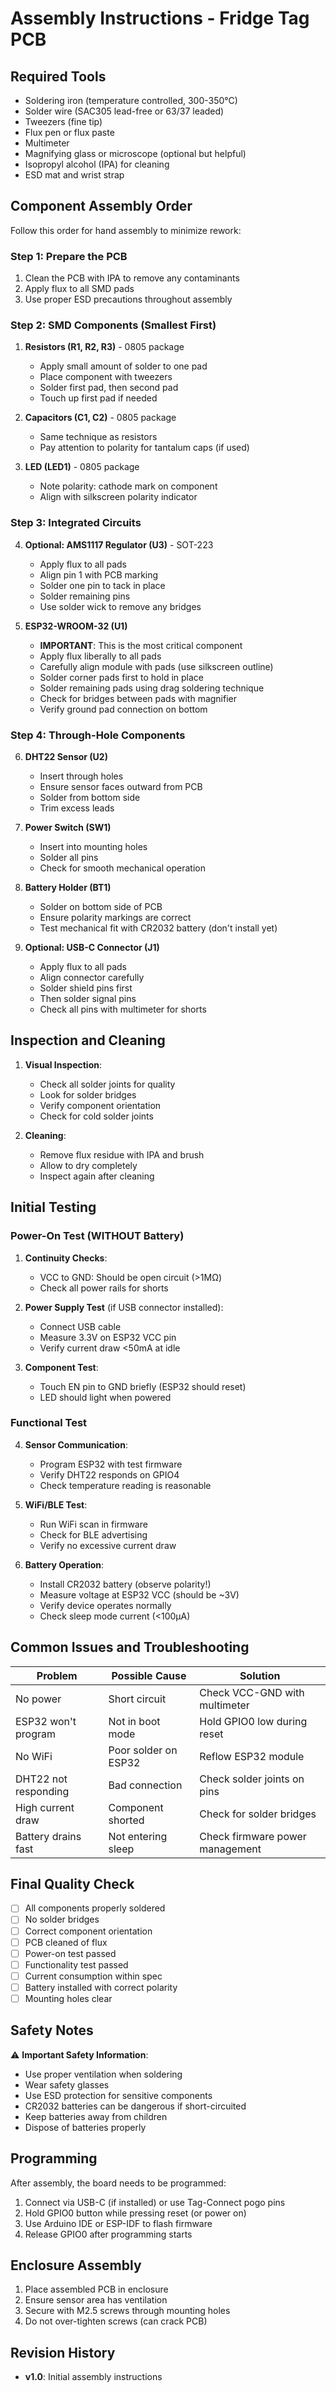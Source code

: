 # Assembly Instructions - Fridge Tag PCB

## Required Tools

- Soldering iron (temperature controlled, 300-350°C)
- Solder wire (SAC305 lead-free or 63/37 leaded)
- Tweezers (fine tip)
- Flux pen or flux paste
- Multimeter
- Magnifying glass or microscope (optional but helpful)
- Isopropyl alcohol (IPA) for cleaning
- ESD mat and wrist strap

## Component Assembly Order

Follow this order for hand assembly to minimize rework:

### Step 1: Prepare the PCB
1. Clean the PCB with IPA to remove any contaminants
2. Apply flux to all SMD pads
3. Use proper ESD precautions throughout assembly

### Step 2: SMD Components (Smallest First)
1. **Resistors (R1, R2, R3)** - 0805 package
   - Apply small amount of solder to one pad
   - Place component with tweezers
   - Solder first pad, then second pad
   - Touch up first pad if needed

2. **Capacitors (C1, C2)** - 0805 package
   - Same technique as resistors
   - Pay attention to polarity for tantalum caps (if used)

3. **LED (LED1)** - 0805 package
   - Note polarity: cathode mark on component
   - Align with silkscreen polarity indicator

### Step 3: Integrated Circuits

4. **Optional: AMS1117 Regulator (U3)** - SOT-223
   - Apply flux to all pads
   - Align pin 1 with PCB marking
   - Solder one pin to tack in place
   - Solder remaining pins
   - Use solder wick to remove any bridges

5. **ESP32-WROOM-32 (U1)**
   - **IMPORTANT**: This is the most critical component
   - Apply flux liberally to all pads
   - Carefully align module with pads (use silkscreen outline)
   - Solder corner pads first to hold in place
   - Solder remaining pads using drag soldering technique
   - Check for bridges between pads with magnifier
   - Verify ground pad connection on bottom

### Step 4: Through-Hole Components

6. **DHT22 Sensor (U2)**
   - Insert through holes
   - Ensure sensor faces outward from PCB
   - Solder from bottom side
   - Trim excess leads

7. **Power Switch (SW1)**
   - Insert into mounting holes
   - Solder all pins
   - Check for smooth mechanical operation

8. **Battery Holder (BT1)**
   - Solder on bottom side of PCB
   - Ensure polarity markings are correct
   - Test mechanical fit with CR2032 battery (don't install yet)

9. **Optional: USB-C Connector (J1)**
   - Apply flux to all pads
   - Align connector carefully
   - Solder shield pins first
   - Then solder signal pins
   - Check all pins with multimeter for shorts

## Inspection and Cleaning

1. **Visual Inspection**:
   - Check all solder joints for quality
   - Look for solder bridges
   - Verify component orientation
   - Check for cold solder joints

2. **Cleaning**:
   - Remove flux residue with IPA and brush
   - Allow to dry completely
   - Inspect again after cleaning

## Initial Testing

### Power-On Test (WITHOUT Battery)

1. **Continuity Checks**:
   - VCC to GND: Should be open circuit (>1MΩ)
   - Check all power rails for shorts

2. **Power Supply Test** (if USB connector installed):
   - Connect USB cable
   - Measure 3.3V on ESP32 VCC pin
   - Verify current draw <50mA at idle

3. **Component Test**:
   - Touch EN pin to GND briefly (ESP32 should reset)
   - LED should light when powered

### Functional Test

4. **Sensor Communication**:
   - Program ESP32 with test firmware
   - Verify DHT22 responds on GPIO4
   - Check temperature reading is reasonable

5. **WiFi/BLE Test**:
   - Run WiFi scan in firmware
   - Check for BLE advertising
   - Verify no excessive current draw

6. **Battery Operation**:
   - Install CR2032 battery (observe polarity!)
   - Measure voltage at ESP32 VCC (should be ~3V)
   - Verify device operates normally
   - Check sleep mode current (<100μA)

## Common Issues and Troubleshooting

| Problem | Possible Cause | Solution |
|---------|----------------|----------|
| No power | Short circuit | Check VCC-GND with multimeter |
| ESP32 won't program | Not in boot mode | Hold GPIO0 low during reset |
| No WiFi | Poor solder on ESP32 | Reflow ESP32 module |
| DHT22 not responding | Bad connection | Check solder joints on pins |
| High current draw | Component shorted | Check for solder bridges |
| Battery drains fast | Not entering sleep | Check firmware power management |

## Final Quality Check

- [ ] All components properly soldered
- [ ] No solder bridges
- [ ] Correct component orientation
- [ ] PCB cleaned of flux
- [ ] Power-on test passed
- [ ] Functionality test passed
- [ ] Current consumption within spec
- [ ] Battery installed with correct polarity
- [ ] Mounting holes clear

## Safety Notes

⚠️ **Important Safety Information**:
- Use proper ventilation when soldering
- Wear safety glasses
- Use ESD protection for sensitive components
- CR2032 batteries can be dangerous if short-circuited
- Keep batteries away from children
- Dispose of batteries properly

## Programming

After assembly, the board needs to be programmed:
1. Connect via USB-C (if installed) or use Tag-Connect pogo pins
2. Hold GPIO0 button while pressing reset (or power on)
3. Use Arduino IDE or ESP-IDF to flash firmware
4. Release GPIO0 after programming starts

## Enclosure Assembly

1. Place assembled PCB in enclosure
2. Ensure sensor area has ventilation
3. Secure with M2.5 screws through mounting holes
4. Do not over-tighten screws (can crack PCB)

## Revision History

- **v1.0**: Initial assembly instructions
